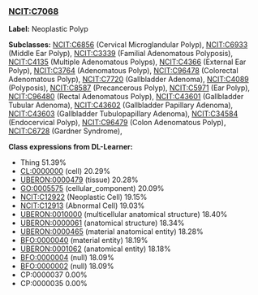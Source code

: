 
### [NCIT:C7068](http://purl.obolibrary.org/obo/NCIT_C7068)
**Label:** Neoplastic Polyp

**Subclasses:** [NCIT:C6856](http://purl.obolibrary.org/obo/NCIT_C6856) (Cervical Microglandular Polyp), [NCIT:C6933](http://purl.obolibrary.org/obo/NCIT_C6933) (Middle Ear Polyp), [NCIT:C3339](http://purl.obolibrary.org/obo/NCIT_C3339) (Familial Adenomatous Polyposis), [NCIT:C4135](http://purl.obolibrary.org/obo/NCIT_C4135) (Multiple Adenomatous Polyps), [NCIT:C4366](http://purl.obolibrary.org/obo/NCIT_C4366) (External Ear Polyp), [NCIT:C3764](http://purl.obolibrary.org/obo/NCIT_C3764) (Adenomatous Polyp), [NCIT:C96478](http://purl.obolibrary.org/obo/NCIT_C96478) (Colorectal Adenomatous Polyp), [NCIT:C7720](http://purl.obolibrary.org/obo/NCIT_C7720) (Gallbladder Adenoma), [NCIT:C4089](http://purl.obolibrary.org/obo/NCIT_C4089) (Polyposis), [NCIT:C8587](http://purl.obolibrary.org/obo/NCIT_C8587) (Precancerous Polyp), [NCIT:C5971](http://purl.obolibrary.org/obo/NCIT_C5971) (Ear Polyp), [NCIT:C96480](http://purl.obolibrary.org/obo/NCIT_C96480) (Rectal Adenomatous Polyp), [NCIT:C43601](http://purl.obolibrary.org/obo/NCIT_C43601) (Gallbladder Tubular Adenoma), [NCIT:C43602](http://purl.obolibrary.org/obo/NCIT_C43602) (Gallbladder Papillary Adenoma), [NCIT:C43603](http://purl.obolibrary.org/obo/NCIT_C43603) (Gallbladder Tubulopapillary Adenoma), [NCIT:C34584](http://purl.obolibrary.org/obo/NCIT_C34584) (Endocervical Polyp), [NCIT:C96479](http://purl.obolibrary.org/obo/NCIT_C96479) (Colon Adenomatous Polyp), [NCIT:C6728](http://purl.obolibrary.org/obo/NCIT_C6728) (Gardner Syndrome), 

**Class expressions from DL-Learner:**

- Thing 51.39%
- [CL:0000000](http://purl.obolibrary.org/obo/CL_0000000) (cell) 20.29%
- [UBERON:0000479](http://purl.obolibrary.org/obo/UBERON_0000479) (tissue) 20.28%
- [GO:0005575](http://purl.obolibrary.org/obo/GO_0005575) (cellular_component) 20.09%
- [NCIT:C12922](http://purl.obolibrary.org/obo/NCIT_C12922) (Neoplastic Cell) 19.15%
- [NCIT:C12913](http://purl.obolibrary.org/obo/NCIT_C12913) (Abnormal Cell) 19.03%
- [UBERON:0010000](http://purl.obolibrary.org/obo/UBERON_0010000) (multicellular anatomical structure) 18.40%
- [UBERON:0000061](http://purl.obolibrary.org/obo/UBERON_0000061) (anatomical structure) 18.34%
- [UBERON:0000465](http://purl.obolibrary.org/obo/UBERON_0000465) (material anatomical entity) 18.28%
- [BFO:0000040](http://purl.obolibrary.org/obo/BFO_0000040) (material entity) 18.19%
- [UBERON:0001062](http://purl.obolibrary.org/obo/UBERON_0001062) (anatomical entity) 18.18%
- [BFO:0000004](http://purl.obolibrary.org/obo/BFO_0000004) (null) 18.09%
- [BFO:0000002](http://purl.obolibrary.org/obo/BFO_0000002) (null) 18.09%
- CP:0000037 0.00%
- CP:0000035 0.00%


